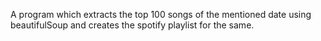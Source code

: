 A program which extracts the top 100 songs of the mentioned date using beautifulSoup and creates the spotify playlist for the same.
